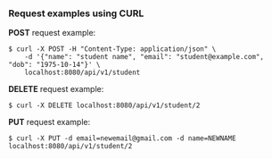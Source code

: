 ### Request examples using CURL

**POST** request example:

```
$ curl -X POST -H "Content-Type: application/json" \
    -d '{"name": "student name", "email": "student@example.com", "dob": "1975-10-14"}' \
    localhost:8080/api/v1/student
```

**DELETE** request example:

```
$ curl -X DELETE localhost:8080/api/v1/student/2
```

**PUT** request example:
```
$ curl -X PUT -d email=newemail@gmail.com -d name=NEWNAME localhost:8080/api/v1/student/2
```
